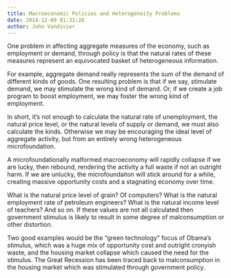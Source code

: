 ```yaml
---
title: Macroeconomic Policies and Heterogeneity Problems
date: 2014-12-09 01:31:28
author: John Vandivier
---
```




One problem in affecting aggregate measures of the economy, such as employment or demand, through policy is that the natural rates of these measures represent an equivocated basket of heterogeneous information.

For example, aggregate demand really represents the sum of the demand of different kinds of goods. One resulting problem is that if we say, stimulate demand, we may stimulate the wrong kind of demand. Or, if we create a job program to boost employment, we may foster the wrong kind of employment.

In short, it’s not enough to calculate the natural rate of unemployment, the natural price level, or the natural levels of supply or demand, we must also calculate the kinds. Otherwise we may be encouraging the ideal level of aggregate activity, but from an entirely wrong heterogeneous microfoundation.

A microfoundationally malformed macroeconomy will rapidly collapse if we are lucky, then rebound, rendering the activity a full waste if not an outright harm. If we are unlucky, the microfoundaiton will stick around for a while, creating massive opportunity costs and a stagnating economy over time.

What is the natural price level of grain? Of computers? What is the natural employment rate of petroleum engineers? What is the natural income level of teachers? And so on. If these values are not all calculated then government stimulus is likely to result in some degree of malconsumption or other distortion.

Two good examples would be the “green technology” focus of Obama’s stimulus, which was a huge mix of opportunity cost and outright cronyish waste, and the housing market collapse which caused the need for the stimulus. The Great Recession has been traced back to malconsumption in the housing market which was stimulated through government policy.